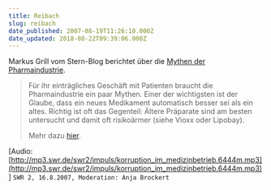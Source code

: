 ```yaml
---
title: Reibach
slug: reibach
date_published: 2007-08-19T11:26:10.000Z
date_updated: 2018-08-22T09:39:06.000Z
---
```


Markus Grill vom Stern-Blog berichtet über die [Mythen der Pharmaindustrie](http://www.stern.de/blog/index.php?op=ViewArticle&amp;articleId=1174&amp;blogId=42).

> Für ihr einträgliches Geschäft mit Patienten braucht die Pharmaindustrie ein paar Mythen. Einer der wichtigsten ist der Glaube, dass ein neues Medikament automatisch besser sei als ein altes. Richtig ist oft das Gegenteil: Ältere Präparate sind am besten untersucht und damit oft risikoärmer (siehe Vioxx oder Lipobay).
> 
> Mehr dazu [hier](http://www.stern.de/blog/index.php?op=ViewArticle&amp;amp;articleId=1174&amp;amp;blogId=42).

[Audio:[http://mp3.swr.de/swr2/impuls/korruption_im_medizinbetrieb.6444m.mp3](http://mp3.swr.de/swr2/impuls/korruption_im_medizinbetrieb.6444m.mp3)]
`SWR 2, 16.8.2007, Moderation: Anja Brockert`
